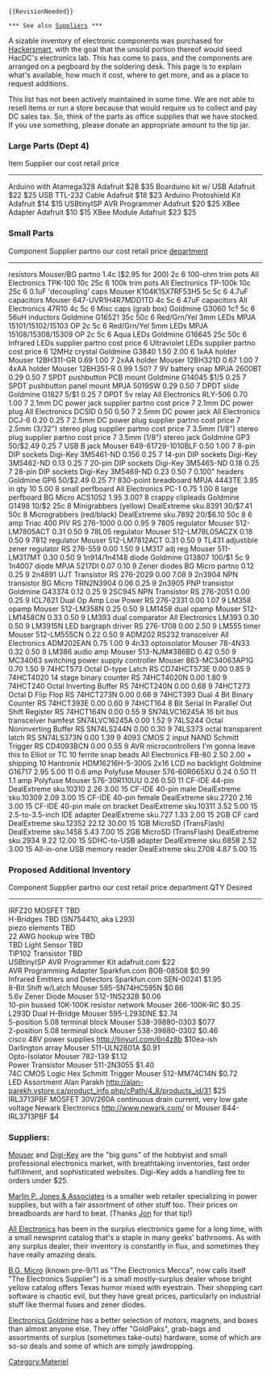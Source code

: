 ```{=mediawiki}
{{RevisionNeeded}}
```
`*** See also `[`Suppliers`](Suppliers)` ***`

A sizable inventory of electronic components was purchased for
[Hackersmart](Hackersmart), with the goal that the unsold
portion thereof would seed HacDC's electronics lab. This has come to
pass, and the components are arranged on a pegboard by the soldering
desk. This page is to explain what's available, how much it cost, where
to get more, and as a place to request additions.

This list has not been actively maintained in some time. We are not able
to resell items or run a store because that would require us to collect
and pay DC sales tax. So, think of the parts as office supplies that we
have stocked. If you use something, please donate an appropriate amount
to the tip jar.

### Large Parts (Dept 4)

  Item                        Supplier   our cost   retail price
  --------------------------- ---------- ---------- --------------
  Arduino with Atamega328     Adafruit   \$28       \$35
  Boarduino kit w/ USB        Adafruit   \$22       \$25
  USB TTL-232 Cable           Adafruit   \$18       \$23
  Arduino Protoshield Kit     Adafruit   \$14       \$15
  USBtinyISP AVR Programmer   Adafruit   \$20       \$25
  XBee Adapter                Adafruit   \$10       \$15
  XBee Module                 Adafruit   \$23       \$25

### Small Parts

  Component                                              Supplier                               partno                 our cost                retail price      [ department](cash_register)
  ------------------------------------------------------ -------------------------------------- ---------------------- ----------------------- ----------------- -----------------------------------------
  resistors                                              Mouser/BG                              partno                 1.4c (\$2.95 for 200)   2c                6
  100-ohm trim pots                                      All Electronics                        TPK-100                10c                     25c               6
  100k trim pots                                         All Electronics                        TP-100k                10c                     25c               6
  0.1uF 'decoupling' caps                                Mouser                                 K104K15X7RF53H5        5c                      5c                6
  4.7uF capacitors                                       Mouser                                 647-UVR1H4R7MDD1TD     4c                      5c                6
  47uF capacitors                                        All Electronics                        47R10                  4c                      5c                6
  Misc caps (grab box)                                   Goldmine                               G3060                  1c?                     5c                6
  56uH inductors                                         Goldmine                               G16521                 35c                     50c               6
  Red/Grn/Yel 3mm LEDs                                   MPJA                                   15101/15102/15103 OP   2c                      5c                6
  Red/Grn/Yel 5mm LEDs                                   MPJA                                   15108/15308/15309 OP   2c                      5c                6
  Aqua LEDs                                              Goldmine                               G16645                 25c                     50c               6
  Infrared LEDs                                          supplier                               partno                 cost                    price             6
  Ultraviolet LEDs                                       supplier                               partno                 cost                    price             6
  12MHz crystal                                          Goldmine                               G3840                  1.50                    2.00              6
  1xAA holder                                            Mouser                                 12BH311-GR             0.69                    1.00              7
  2xAA holder                                            Mouser                                 12BH321D               0.67                    1.00              7
  4xAA holder                                            Mouser                                 12BH351-R              0.99                    1.50?             7
  9V battery snap                                        MPJA                                   2600BT                 0.29                    0.50              7
  SPDT pushbutton PCB mount                              Goldmine                               G14045                 \$1/5                   0.25              7
  SPDT pushbutton panel mount                            MPJA                                   5019SW                 0.29                    0.50              7
  DPDT slide                                             Goldmine                               G1827                  5/\$1                   0.25              7
  DPDT 5v relay                                          All Electronics                        RLY-506                0.70                    1.00              7
  2.1mm DC power jack                                    supplier                               partno                 cost                    price             7
  2.1mm DC power plug                                    All Electronics                        DCSID                  0.50                    0.50              7
  2.5mm DC power jack                                    All Electronics                        DCJ-6                  0.20                    0.25              7
  2.5mm DC power plug                                    supplier                               partno                 cost                    price             7
  2.5mm (3/32") stereo plug                              supplier                               partno                 cost                    price             7
  3.5mm (1/8") stereo plug                               supplier                               partno                 cost                    price             7
  3.5mm (1/8") stereo jack                               Goldmine                               GP3                    50/\$2.49               0.25              7
  USB B jack                                             Mouser                                 649-61729-1010BLF      0.50                    1.00              7
  8-pin DIP sockets                                      Digi-Key                               3M5461-ND              0.156                   0.25              7
  14-pin DIP sockets                                     Digi-Key                               3M5462-ND              0.13                    0.25              7
  20-pin DIP sockets                                     Digi-Key                               3M5465-ND              0.18                    0.25              7
  28-pin DIP sockets                                     Digi-Key                               3M5469-ND              0.23                    0.50              7
  0.100" headers                                         Goldmine                               GP6                    50/\$2.49               0.25              7?
  830-point breadboard                                   MPJA                                   4443TE                 3.95 in qty 10          5.00              8
  small perfboard                                        All Electronics                        PC-1                   0.75                    1.00              8
  large perfboard                                        BG Micro                               ACS1052                1.95                    3.00?             8
  crappy clipleads                                       Goldmine                               G1498                  10/\$2                  25c               8
  Minigrabbers (yellow)                                  DealExtreme                            sku.8391               30/\$7.41               50c               8
  Micrograbbers (red/black)                              DealExtreme                            sku.7892               20/\$6.10               50c               8
  6 amp Triac 400 PIV                                    RS                                     276-1000               0.00                    0.95              9
  7805 regulator                                         Mouser                                 512-LM7805ACT          0.31                    0.50              9
  78L05 regulator                                        Mouser                                 512-LM78L05ACZX        0.18                    0.50              9
  7812 regulator                                         Mouser                                 512-LM7812ACT          0.31                    0.50              9
  TL431 adjustible zener regulator                       RS                                     276-559                0.00                    1.50              9
  LM317 adj reg                                          Mouser                                 511-LM317MT            0.30                    0.50              9
  1n914/1n4148 diode                                     Goldmine                               G13807                 100/\$1                 5c                9
  1n4007 diode                                           MPJA                                   5217DI                 0.07                    0.10              9
  Zener diodes                                           BG Micro                               partno                 0.12                    0.25              9
  2n4891 UJT Transistor                                  RS                                     276-2029               0.00                    7.08              9
  2n3904 NPN transistor                                  BG Micro                               TRN2N3904              0.06                    0.25              9
  2n3905 PNP transistor                                  Goldmine                               G43374                 0.12                    0.25              9
  2SC945 NPN Transistor                                  RS                                     276-2051               0.00                    0.25              9
  ICL7621 Dual Op Amp Low Power                          RS                                     276-2331               0.00                    1.07              9
  LM358 opamp                                            Mouser                                 512-LM358N             0.25                    0.50              9
  LM1458 dual opamp                                      Mouser                                 512-LM1458CN           0.33                    0.50              9
  LM393 dual comparator                                  All Electronics                        LM393                  0.30                    0.50              9
  LM3915N LED bargraph driver                            RS                                     276-1708               0.00                    2.50              9
  LM555 timer                                            Mouser                                 512-LM555CN            0.22                    0.50              9
  ADM202 RS232 transceiver                               All Electronics                        ADM202EAN              0.75                    1.00              9
  4n33 optoisolator                                      Mouser                                 78-4N33                0.32                    0.50              9
  LM386 audio amp                                        Mouser                                 513-NJM#386BD          0.42                    0.50              9
  MC34063 switching power supply controller              Mouser                                 863-MC34063AP1G        0.70                    1.50              9
  74HCT573 Octal D-type Latch                            RS                                     CD74HCT573E            0.00                    0.85              9
  74HCT4020 14 stage binary counter                      RS                                     74HCT4020N             0.00                    1.80              9
  74HCT240 Octal Inverting Buffer                        RS                                     74HCT240N              0.00                    0.68              9
  74HCT273 Octal D Flip Flop                             RS                                     74HCT273N              0.00                    0.66              9
  74HCT393 Dual 4 Bit Binary Counter                     RS                                     74HCT393E              0.00                    0.60              9
  74HCT164 8 Bit Serial In Parallel Out Shift Register   RS                                     74HCT164N              0.00                    0.55              9
  SN74LVC16245A 16 bit bus transceiver                   hamfest                                SN74LVC16245A          0.00                    1.52              9
  74LS244 Octal Noninverting Buffer                      RS                                     SN74LS244N             0.00                    0.30              9
  74LS373 octal transparent latch                        RS                                     SN74LS373N             0.00                    1.39              9
  4093 CMOS 2 input NAND Schmitt Trigger                 RS                                     CD4093BCN              0.00                    0.55              9
  AVR microcontrollers                                   I'm gonna leave this to Elliot or TC                                                                    10
  ferrite snap beads                                     All Electronics                        FB-80                  2.50                    2.00 + shipping   10
  Hantronix HDM16216H-5-300S 2x16 LCD no backlight       Goldmine                               G16717                 2.95                    5.00              11
  0.6 amp Polyfuse                                       Mouser                                 576-60R065XU           0.24                    0.50              11
  1.1 amp Polyfuse                                       Mouser                                 576-30R110UU           0.26                    0.50              11
  CF-IDE 44-pin                                          DealExtreme                            sku.10310              2.26                    3.00              15
  CF-IDE 40-pin male                                     DealExtreme                            sku.10309              2.09                    3.00              15
  CF-IDE 40-pin female                                   DealExtreme                            sku.2720               2.16                    3.00              15
  CF-IDE 40-pin male on bracket                          DealExtreme                            sku.10311              3.52                    5.00              15
  2.5-to-3.5-inch IDE adapter                            DealExtreme                            sku.727                1.33                    2.00              15
  2GB CF card                                            DealExtreme                            sku.12352              22.12                   30.00             15
  1GB MicroSD (TransFlash)                               DealExtreme                            sku.1458               5.43                    7.00              15
  2GB MicroSD (TransFlash)                               DealExtreme                            sku.2934               9.22                    12.00             15
  SDHC-to-USB adapter                                    DealExtreme                            sku.6858               2.52                    3.00              15
  All-in-one USB memory reader                           DealExtreme                            sku.2708               4.87                    5.00              15
                                                                                                                                                                 

### Proposed Additional Inventory

  Component                                                                    Supplier                      partno                                                                     our cost     retail price   department   QTY Desired
  ---------------------------------------------------------------------------- ----------------------------- -------------------------------------------------------------------------- ------------ -------------- ------------ -------------
  IRFZ20 MOSFET                                                                TBD                                                                                                                                               
  H-Bridges                                                                    TBD                           (SN754410, aka L293)                                                                                                
  piezo elements                                                               TBD                                                                                                                                               
  22 AWG hookup wire                                                           TBD                                                                                                                                               
  TBD Light Sensor                                                             TBD                                                                                                                                               
  TIP102 Transistor                                                            TBD                                                                                                                                               
  USBtinyISP AVR Programmer Kit                                                adafruit.com                                                                                             \$22                                     
  AVR Programming Adapter                                                      Sparkfun.com                  BOB-08508                                                                  \$0.99                                   
  Infrared Emitters and Detectors                                              Sparkfun.com                  SEN-00241                                                                  \$1.95                                   
  8-Bit Shift w/Latch                                                          Mouser                        595-SN74HC595N                                                             \$0.66                                   
  5.6v Zener Diode                                                             Mouser                        512-1N5232B                                                                \$0.06                                   
  10-pin bussed 10K-100K resistor network                                      Mouser                        266-100K-RC                                                                \$0.25                                   
  L293D Dual H-Bridge                                                          Mouser                        595-L293DNE                                                                \$2.74                                   
  5-position 5.08 terminal block                                               Mouser                        538-39880-0303                                                             \$077                                    
  2-position 5.08 terminal block                                               Mouser                        538-39880-0302                                                             \$0.46                                   
  cisco 48V power supplies                                                     <http://tinyurl.com/6n4z8b>                                                                              \$10ea-ish                               
  Darlington array                                                             Mouser                        511-ULN2801A                                                               \$0.91                                   
  Opto-Isolator                                                                Mouser                        782-139                                                                    \$1.12                                   
  Power Transistor                                                             Mouser                        511-2N3055                                                                 \$1.40                                   
  74C CMOS Logic Hex Schmitt Trigger                                           Mouser                        512-MM74C14N                                                               \$0.72                                   
  LED Assortment                                                               Alan Parakh                   <http://alan-parekh.vstore.ca/product_info.php/cPath/4_8/products_id/31>   \$25                                     
  IRL3713PBF MOSFET 30V/260A continuous drain current, very low gate voltage   Newark Electronics            <http://www.newark.com/> or Mouser 844-IRL3713PBF                          \$4                                      

### Suppliers:

[Mouser](http://www.mouser.com) and [Digi-Key](http://www.digikey.com)
are the "big guns" of the hobbyist and small professional electronics
market, with breathtaking inventories, fast order fulfillment, and
sophisticated websites. Digi-Key adds a handling fee to orders under
\$25.

[Marlin P. Jones & Associates](http://www.mpja.com) is a smaller web
retailer specializing in power supplies, but with a fair assortment of
other stuff too. Their prices on breadboards are hard to beat. (Thanks
[Jon](http://serialwombat.com/) for that tip!)

[All Electronics](http://www.allelectronics.com/) has been in the
surplus electronics game for a long time, with a small newsprint catalog
that's a staple in many geeks' bathrooms. As with any surplus dealer,
their inventory is constantly in flux, and sometimes they have really
amazing deals.

[B.G. Micro](http://www.bgmicro.com/) (known pre-9/11 as "The
Electronics Mecca", now calls itself "The Electronics Supplier") is a
small mostly-surplus dealer whose bright yellow catalog offers Texas
humor mixed with eyestrain. Their shopping cart software is chaotic
evil, but they have great prices, particularly on industrial stuff like
thermal fuses and zener diodes.

[Electronics Goldmine](http://www.goldmine-elec-products.com/) has a
better selection of motors, magnets, and boxes than almost anyone else.
They offer "GoldPaks", grab-bags and assortments of surplus (sometimes
take-outs) hardware, some of which are so-so deals and some of which are
simply jawdropping.

[Category:Materiel](Category:Materiel)
